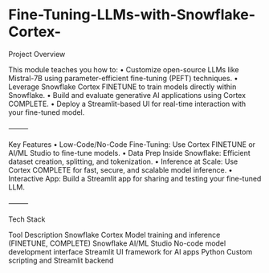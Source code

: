 # Fine-Tuning-LLMs-with-Snowflake-Cortex-

Project Overview

This module teaches you how to:
	•	Customize open-source LLMs like Mistral-7B using parameter-efficient fine-tuning (PEFT) techniques.
	•	Leverage Snowflake Cortex FINETUNE to train models directly within Snowflake.
	•	Build and evaluate generative AI applications using Cortex COMPLETE.
	•	Deploy a Streamlit-based UI for real-time interaction with your fine-tuned model.

⸻

Key Features
	• Low-Code/No-Code Fine-Tuning: Use Cortex FINETUNE or AI/ML Studio to fine-tune models.
	•	Data Prep Inside Snowflake: Efficient dataset creation, splitting, and tokenization.
	•	Inference at Scale: Use Cortex COMPLETE for fast, secure, and scalable model inference.
	•	Interactive App: Build a Streamlit app for sharing and testing your fine-tuned LLM.

⸻

Tech Stack

Tool	Description
Snowflake Cortex	Model training and inference (FINETUNE, COMPLETE)
Snowflake AI/ML Studio	No-code model development interface
Streamlit	UI framework for AI apps
Python	Custom scripting and Streamlit backend

